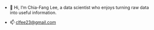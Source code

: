 - 👋 Hi, I’m Chia-Fang Lee, a data scientist who enjoys turning raw data into useful information.  

- 📫 clfee23@gmail.com

<!---
clfee/clfee is a ✨ special ✨ repository because its `README.md` (this file) appears on your GitHub profile.
You can click the Preview link to take a look at your changes.
--->
